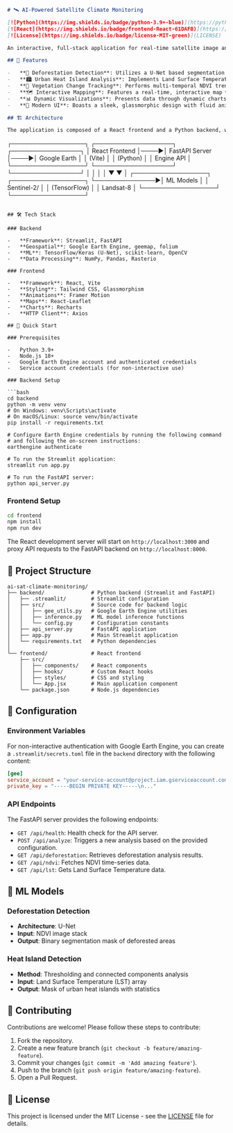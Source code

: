```markdown
# 🛰️ AI-Powered Satellite Climate Monitoring

[![Python](https://img.shields.io/badge/python-3.9+-blue)](https://python.org)
[![React](https://img.shields.io/badge/frontend-React-61DAFB)](https://reactjs.org/)
[![License](https://img.shields.io/badge/license-MIT-green)](LICENSE)

An interactive, full-stack application for real-time satellite image analysis focusing on deforestation detection, urban heat island mapping, and vegetation change monitoring using Google Earth Engine and deep learning.

## 🌟 Features

-   **🌳 Deforestation Detection**: Utilizes a U-Net based segmentation model on NDVI (Normalized Difference Vegetation Index) rasters to identify areas of forest loss.
-   **🏙️ Urban Heat Island Analysis**: Implements Land Surface Temperature (LST) threshold detection with connected components to map urban heat islands.
-   **🌱 Vegetation Change Tracking**: Performs multi-temporal NDVI trend analysis to monitor changes in vegetation health over time.
-   **🗺️ Interactive Mapping**: Features a real-time, interactive map with GeoJSON overlays using Leaflet for visualizing analysis results.
-   **📊 Dynamic Visualizations**: Presents data through dynamic charts and histograms, including time-series graphs for forest cover and NDVI trends, and temperature distribution bar charts.
-   **💫 Modern UI**: Boasts a sleek, glassmorphic design with fluid animations built with React, Tailwind CSS, and Framer Motion.

## 🏗️ Architecture

The application is composed of a React frontend and a Python backend, which communicate via a REST API. The backend leverages the Google Earth Engine for satellite imagery and TensorFlow for machine learning model inference.

```

┌─────────────────┐     ┌──────────────────┐     ┌────────────────┐
│  React Frontend │────▶│  FastAPI Server  │────▶│ Google Earth   │
│  (Vite)         │     │  (Python)        │     │ Engine API     │
└─────────────────┘     └──────────────────┘     └────────────────┘
│                        │                         │
│                        ▼                         ▼
│               ┌─────────────────┐      ┌─────────────────┐
└──────────────▶│   ML Models     │      │  Sentinel-2/    │
│  (TensorFlow)   │      │  Landsat-8      │
└─────────────────┘      └─────────────────┘

````

## 🛠️ Tech Stack

### Backend

-   **Framework**: Streamlit, FastAPI
-   **Geospatial**: Google Earth Engine, geemap, folium
-   **ML**: TensorFlow/Keras (U-Net), scikit-learn, OpenCV
-   **Data Processing**: NumPy, Pandas, Rasterio

### Frontend

-   **Framework**: React, Vite
-   **Styling**: Tailwind CSS, Glassmorphism
-   **Animations**: Framer Motion
-   **Maps**: React-Leaflet
-   **Charts**: Recharts
-   **HTTP Client**: Axios

## 🚀 Quick Start

### Prerequisites

-   Python 3.9+
-   Node.js 18+
-   Google Earth Engine account and authenticated credentials
-   Service account credentials (for non-interactive use)

### Backend Setup

```bash
cd backend
python -m venv venv
# On Windows: venv\Scripts\activate
# On macOS/Linux: source venv/bin/activate
pip install -r requirements.txt

# Configure Earth Engine credentials by running the following command
# and following the on-screen instructions:
earthengine authenticate

# To run the Streamlit application:
streamlit run app.py

# To run the FastAPI server:
python api_server.py
````

### Frontend Setup

```bash
cd frontend
npm install
npm run dev
```

The React development server will start on `http://localhost:3000` and proxy API requests to the FastAPI backend on `http://localhost:8000`.

## 📁 Project Structure

```
ai-sat-climate-monitoring/
├── backend/               # Python backend (Streamlit and FastAPI)
│   ├── .streamlit/        # Streamlit configuration
│   ├── src/               # Source code for backend logic
│   │   ├── gee_utils.py   # Google Earth Engine utilities
│   │   ├── inference.py   # ML model inference functions
│   │   └── config.py      # Configuration constants
│   ├── api_server.py      # FastAPI application
│   ├── app.py             # Main Streamlit application
│   └── requirements.txt   # Python dependencies
│
└── frontend/              # React frontend
    ├── src/
    │   ├── components/    # React components
    │   ├── hooks/         # Custom React hooks
    │   ├── styles/        # CSS and styling
    │   └── App.jsx        # Main application component
    └── package.json       # Node.js dependencies
```

## 🔧 Configuration

### Environment Variables

For non-interactive authentication with Google Earth Engine, you can create a `.streamlit/secrets.toml` file in the `backend` directory with the following content:

```toml
[gee]
service_account = "your-service-account@project.iam.gserviceaccount.com"
private_key = "-----BEGIN PRIVATE KEY-----\n..."
```

### API Endpoints

The FastAPI server provides the following endpoints:

  - `GET /api/health`: Health check for the API server.
  - `POST /api/analyze`: Triggers a new analysis based on the provided configuration.
  - `GET /api/deforestation`: Retrieves deforestation analysis results.
  - `GET /api/ndvi`: Fetches NDVI time-series data.
  - `GET /api/lst`: Gets Land Surface Temperature data.

## 🔬 ML Models

### Deforestation Detection

  - **Architecture**: U-Net
  - **Input**: NDVI image stack
  - **Output**: Binary segmentation mask of deforested areas

### Heat Island Detection

  - **Method**: Thresholding and connected components analysis
  - **Input**: Land Surface Temperature (LST) array
  - **Output**: Mask of urban heat islands with statistics

## 🤝 Contributing

Contributions are welcome\! Please follow these steps to contribute:

1.  Fork the repository.
2.  Create a new feature branch (`git checkout -b feature/amazing-feature`).
3.  Commit your changes (`git commit -m 'Add amazing feature'`).
4.  Push to the branch (`git push origin feature/amazing-feature`).
5.  Open a Pull Request.

## 📄 License

This project is licensed under the MIT License - see the [LICENSE](https://www.google.com/search?q=LICENSE) file for details.

```
```

